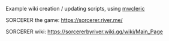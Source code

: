 Example wiki creation / updating scripts, using [mwcleric](https://github.com/RheingoldRiver/mwcleric)

SORCERER the game: https://sorcerer.river.me/

SORCERER wiki: https://sorcererbyriver.wiki.gg/wiki/Main_Page
